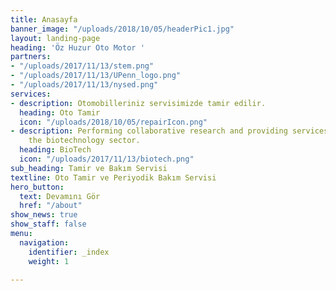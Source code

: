 ```yaml
---
title: Anasayfa
banner_image: "/uploads/2018/10/05/headerPic1.jpg"
layout: landing-page
heading: 'Öz Huzur Oto Motor '
partners:
- "/uploads/2017/11/13/stem.png"
- "/uploads/2017/11/13/UPenn_logo.png"
- "/uploads/2017/11/13/nysed.png"
services:
- description: Otomobilleriniz servisimizde tamir edilir.
  heading: Oto Tamir
  icon: "/uploads/2018/10/05/repairIcon.png"
- description: Performing collaborative research and providing services to support
    the biotechnology sector.
  heading: BioTech
  icon: "/uploads/2017/11/13/biotech.png"
sub_heading: Tamir ve Bakım Servisi
textline: Oto Tamir ve Periyodik Bakım Servisi
hero_button:
  text: Devamını Gör
  href: "/about"
show_news: true
show_staff: false
menu:
  navigation:
    identifier: _index
    weight: 1

---
```

